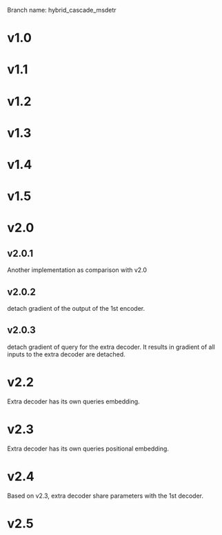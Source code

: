 Branch name: hybrid_cascade_msdetr

# v1.0


# v1.1


# v1.2


# v1.3


# v1.4

# v1.5



# v2.0

## v2.0.1
Another implementation as comparison with v2.0

## v2.0.2
detach gradient of the output of the 1st encoder.

## v2.0.3
detach gradient of query for the extra decoder. It results in gradient of all inputs to the extra decoder are detached.



# v2.2
Extra decoder has its own queries embedding.

# v2.3
Extra decoder has its own queries positional embedding.

# v2.4
Based on v2.3, extra decoder share parameters with the 1st decoder.

# v2.5